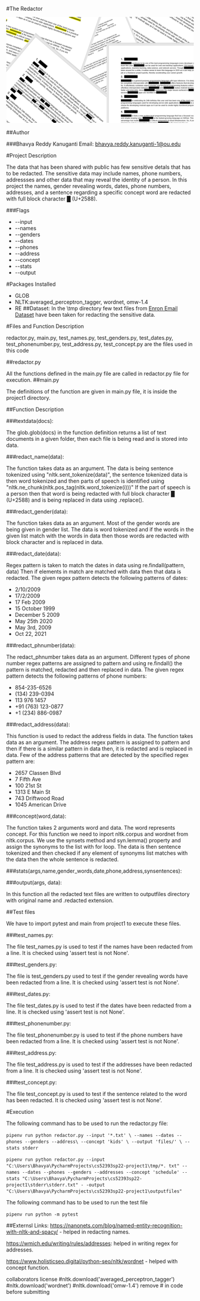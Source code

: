 #The Redactor

![img_2.png](img_2.png)

##Author

###Bhavya Reddy Kanuganti
Email: bhavya.reddy.kanuganti-1@ou.edu

#Project Description

The data that has been shared with public has few sensitive detals
that has to be redacted. The sensitive data may include names, phone numbers, addressses and 
other data that may reveal the identity of a person. In this project the names, gender revealing words, dates, phone numbers, 
addresses, and a sentence regarding a specific concept word are redacted  with full block character █ (U+2588).

###Flags

- --input
- --names
- --genders
- --dates
- --phones
- --address
- --concept
- --stats
- --output

#Packages Installed

- GLOB
- NLTK:averaged_perceptron_tagger, wordnet, omw-1.4
- RE
##Dataset:
In the \tmp directory few text files from [Enron Email Dataset](https://www.cs.cmu.edu/~enron/) have been taken for 
redacting the sensitive data.

#Files and Function Description

redactor.py, main.py, test_names.py, test_genders.py, test_dates.py, test_phonenumber.py, 
test_address.py, test_concept.py are the files used in this code

##redactor.py

All the functions defined in the main.py file are called in redactor.py file for execution.
##main.py

The definitions of the function are given in main.py file, it is inside the project1 directory.

##Function Description

###textdata(docs):

The glob.glob(docs) in the function definition returns a list 
of text documents in a given folder, then each file is being read and is stored into data.

###redact_name(data):

The function takes data as an argument. The data is being sentence tokenized using 
"nltk.sent_tokenize(data)", the sentence tokenized data is then word tokenized and then parts of speech 
is identified using "nltk.ne_chunk(nltk.pos_tag(nltk.word_tokenize(i)))"
If the part of speech is a person then that word is being redacted with full block character █ (U+2588)
and is being replaced in data using .replace().

###redact_gender(data):

The function takes data as an argument. Most of the gender words are being given in gender list.
The data is word tokenized and if the words in the given list match with the words in data then those 
words are redacted with block character and is replaced in data.

###redact_date(data):

Regex pattern is taken to match the dates in data using re.findall(pattern, data)
Then if elements in match are matched with data then that data is redacted.
The given regex pattern detects the following patterns of dates:

- 2/10/2009
- 17/2/2009
- 17 Feb 2009
- 15 October 1999
- December 5 2009
- May 25th 2020
- May 3rd, 2009
- Oct 22, 2021

###redact_phnumber(data):

The redact_phnumber takes data as an argument. Different types of phone number regex patterns
are assigned to pattern and using re.findall() the pattern is matched, redacted and then replaced in data.
The given regex pattern detects the following patterns of phone numbers:

- 854-235-6526
- (134) 239-0394
- 113 976 1457
- +91 (763) 123-0877
- +1 (234) 886-0987

###redact_address(data):

This function is used to redact the address fields in data.
The function takes data as an argument. The address regex pattern is assigned to pattern
and then if there is a similar pattern in data then, it is redacted and is replaced in data.
Few of the address patterns that are detected by the specified regex pattern are:

- 2657 Classen Blvd
- 7 Fifth Ave
- 100 21st St
- 1313 E Main St
- 743 Driftwood Road
- 1045 American Drive

###concept(word,data):

The function takes 2 arguments word and data. The word represents concept. 
For this function we need to inport nltk.corpus and wordnet from nltk.corpus.
We use the synsets method and syn.lemma() property and assign the synonyms to the list 
with for loop. The data is then sentence tokenized and then checked if any element of synonyms list
matches with the data then the whole sentence is redacted.

###stats(args,name,gender_words,date,phone,address,synsentences):


###output(args, data):

In this function all the redacted text files are written to outputfiles
directory with original name and .redacted extension.

##Test files

We have to import pytest and main from project1 to execute these files.

###test_names.py: 

The file test_names.py is used to test if the names have been redacted from a line. 
It is checked using 'assert test is not None'.

###test_genders.py:

The file is test_genders.py used to test if the gender revealing words have been redacted from a line. 
It is checked using 'assert test is not None'. 

###test_dates.py: 

The file test_dates.py is used to test if the dates have been redacted from a line. 
It is checked using 'assert test is not None'.

###test_phonenumber.py: 

The file test_phonenumber.py is used to test if the phone numbers have been redacted from a line. 
It is checked using 'assert test is not None'. 

###test_address.py:

The file test_address.py is used to test if the addresses have been redacted from a line. 
It is checked using 'assert test is not None'. 

###test_concept.py:

The file test_concept.py is used to test if the sentence related to the word
has been redacted. 
It is checked using  'assert test is not None'. 

#Execution

The following command has to be used to run the redactor.py file:

` pipenv run python redactor.py --input '*.txt' \
--names --dates --phones --genders --address\
                    --concept 'kids' \
                    --output 'files/' \
                    --stats stderr `

` pipenv run python redactor.py --input "C:\Users\Bhavya\PycharmProjects\cs52393sp22-project1\tmp/*.
txt" --names --dates --phones --genders --addresses --concept 'schedule' --stats "C:\Users\Bhavya\PycharmProjects\cs52393sp22-project1\stderr\stderr.txt" -
-output "C:\Users\Bhavya\PycharmProjects\cs52393sp22-project1\outputfiles" `

The following command has to be used to run the test file

``pipenv run python -m pytest``


##Externsl Links:
https://nanonets.com/blog/named-entity-recognition-with-nltk-and-spacy/ - helped in redacting names.

https://wmich.edu/writing/rules/addresses: helped in writing regex for addresses.

https://www.holisticseo.digital/python-seo/nltk/wordnet - helped with concept function.


collaborators
license
#nltk.download('averaged_perceptron_tagger')
#nltk.download('wordnet')
#nltk.download('omw-1.4')
remove # in code before submitting